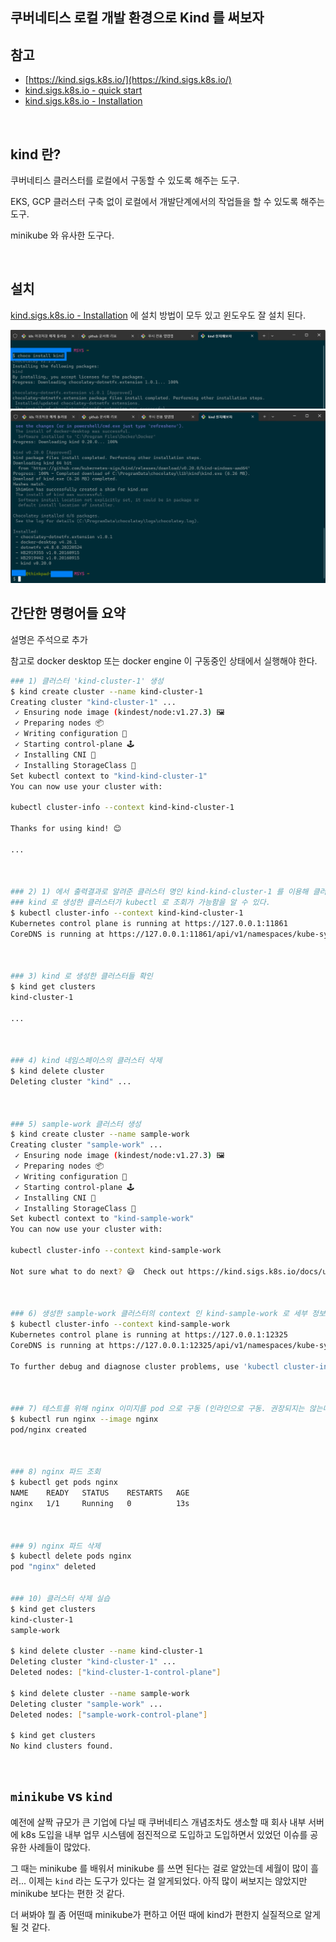 ## 쿠버네티스 로컬 개발 환경으로 Kind 를 써보자

## 참고

- [https://kind.sigs.k8s.io/](https://kind.sigs.k8s.io/)
- [kind.sigs.k8s.io - quick start](https://kind.sigs.k8s.io/docs/user/quick-start/)
- [kind.sigs.k8s.io - Installation](https://kind.sigs.k8s.io/docs/user/quick-start/#installation) 

<br>



## kind 란?

쿠버네티스 클러스터를 로컬에서 구동할 수 있도록 해주는 도구.<br>

EKS, GCP 클러스터 구축 없이 로컬에서 개발단계에서의 작업들을 할 수 있도록 해주는 도구.<br>

minikube 와 유사한 도구다.<br>

<br>



## 설치

[kind.sigs.k8s.io - Installation](https://kind.sigs.k8s.io/docs/user/quick-start/#installation) 에 설치 방법이 모두 있고 윈도우도 잘 설치 된다.<br>

<img src="./img/INSTALL/1.png"/>

<br>

<img src="./img/INSTALL/2.png"/>

<br>



## 간단한 명령어들 요약

설명은 주석으로 추가

참고로 docker desktop 또는 docker engine 이 구동중인 상태에서 실행해야 한다.

```bash
### 1) 클러스터 'kind-cluster-1' 생성
$ kind create cluster --name kind-cluster-1
Creating cluster "kind-cluster-1" ...
 ✓ Ensuring node image (kindest/node:v1.27.3) 🖼
 ✓ Preparing nodes 📦
 ✓ Writing configuration 📜
 ✓ Starting control-plane 🕹️
 ✓ Installing CNI 🔌
 ✓ Installing StorageClass 💾
Set kubectl context to "kind-kind-cluster-1"
You can now use your cluster with:

kubectl cluster-info --context kind-kind-cluster-1

Thanks for using kind! 😊

...



### 2) 1) 에서 출력결과로 알려준 클러스터 명인 kind-kind-cluster-1 를 이용해 클러스터 정보 조회
### kind 로 생성한 클러스터가 kubectl 로 조회가 가능함을 알 수 있다.
$ kubectl cluster-info --context kind-kind-cluster-1
Kubernetes control plane is running at https://127.0.0.1:11861
CoreDNS is running at https://127.0.0.1:11861/api/v1/namespaces/kube-system/services/kube-dns:dns/proxy



### 3) kind 로 생성한 클러스터들 확인
$ kind get clusters
kind-cluster-1

...



### 4) kind 네임스페이스의 클러스터 삭제
$ kind delete cluster
Deleting cluster "kind" ...



### 5) sample-work 클러스터 생성
$ kind create cluster --name sample-work
Creating cluster "sample-work" ...
 ✓ Ensuring node image (kindest/node:v1.27.3) 🖼
 ✓ Preparing nodes 📦
 ✓ Writing configuration 📜
 ✓ Starting control-plane 🕹️
 ✓ Installing CNI 🔌
 ✓ Installing StorageClass 💾
Set kubectl context to "kind-sample-work"
You can now use your cluster with:

kubectl cluster-info --context kind-sample-work

Not sure what to do next? 😅  Check out https://kind.sigs.k8s.io/docs/user/quick-start/



### 6) 생성한 sample-work 클러스터의 context 인 kind-sample-work 로 세부 정보를 kubectl 을 이용해서 조회
$ kubectl cluster-info --context kind-sample-work
Kubernetes control plane is running at https://127.0.0.1:12325
CoreDNS is running at https://127.0.0.1:12325/api/v1/namespaces/kube-system/services/kube-dns:dns/proxy

To further debug and diagnose cluster problems, use 'kubectl cluster-info dump'



### 7) 테스트를 위해 nginx 이미지를 pod 으로 구동 (인라인으로 구동. 권장되지는 않는다.)
$ kubectl run nginx --image nginx
pod/nginx created



### 8) nginx 파드 조회 
$ kubectl get pods nginx
NAME    READY   STATUS    RESTARTS   AGE
nginx   1/1     Running   0          13s



### 9) nginx 파드 삭제
$ kubectl delete pods nginx
pod "nginx" deleted


### 10) 클러스터 삭제 실습
$ kind get clusters
kind-cluster-1
sample-work

$ kind delete cluster --name kind-cluster-1
Deleting cluster "kind-cluster-1" ...
Deleted nodes: ["kind-cluster-1-control-plane"]

$ kind delete cluster --name sample-work
Deleting cluster "sample-work" ...
Deleted nodes: ["sample-work-control-plane"]

$ kind get clusters
No kind clusters found.
```

<br>



## `minikube` vs `kind` 

예전에 살짝 규모가 큰 기업에 다닐 때 쿠버네티스 개념조차도 생소할 때 회사 내부 서버에 k8s 도입을 내부 업무 시스템에 점진적으로 도입하고 도입하면서 있었던 이슈를 공유한 사례들이 많았다.<br>

그 때는 minikube 를 배워서 minikube 를 쓰면 된다는 걸로 알았는데 세월이 많이 흘러... 이제는 `kind` 라는 도구가 있다는 걸 알게되었다. 아직 많이 써보지는 않았지만 minikube 보다는 편한 것 같다.<br>

더 써봐야 뭘 좀 어떤때 minikube가 편하고 어떤 때에 kind가 편한지 실질적으로 알게될 것 같다.<br>

<br>







